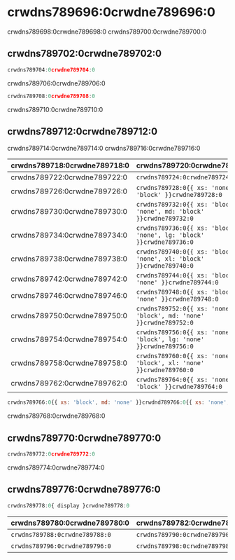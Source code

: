 # crwdns789696:0crwdne789696:0

<p class="description">crwdns789698:0crwdne789698:0 crwdns789700:0crwdne789700:0</p>

## crwdns789702:0crwdne789702:0

```jsx
crwdns789704:0crwdne789704:0
```

crwdns789706:0crwdne789706:0

```jsx
crwdns789708:0crwdne789708:0
```

crwdns789710:0crwdne789710:0

## crwdns789712:0crwdne789712:0

crwdns789714:0crwdne789714:0 crwdns789716:0crwdne789716:0

| crwdns789718:0crwdne789718:0 | crwdns789720:0crwdne789720:0                                             |
|:---------------------------- |:------------------------------------------------------------------------ |
| crwdns789722:0crwdne789722:0 | `crwdns789724:0crwdne789724:0`                                           |
| crwdns789726:0crwdne789726:0 | `crwdns789728:0{{ xs: 'none', sm: 'block' }}crwdne789728:0`              |
| crwdns789730:0crwdne789730:0 | `crwdns789732:0{{ xs: 'block', sm: 'none', md: 'block' }}crwdne789732:0` |
| crwdns789734:0crwdne789734:0 | `crwdns789736:0{{ xs: 'block', md: 'none', lg: 'block' }}crwdne789736:0` |
| crwdns789738:0crwdne789738:0 | `crwdns789740:0{{ xs: 'block', lg: 'none', xl: 'block' }}crwdne789740:0` |
| crwdns789742:0crwdne789742:0 | `crwdns789744:0{{ xs: 'block', xl: 'none' }}crwdne789744:0`              |
| crwdns789746:0crwdne789746:0 | `crwdns789748:0{{ xs: 'block', sm: 'none' }}crwdne789748:0`              |
| crwdns789750:0crwdne789750:0 | `crwdns789752:0{{ xs: 'none', sm: 'block', md: 'none' }}crwdne789752:0`  |
| crwdns789754:0crwdne789754:0 | `crwdns789756:0{{ xs: 'none', md: 'block', lg: 'none' }}crwdne789756:0`  |
| crwdns789758:0crwdne789758:0 | `crwdns789760:0{{ xs: 'none', lg: 'block', xl: 'none' }}crwdne789760:0`  |
| crwdns789762:0crwdne789762:0 | `crwdns789764:0{{ xs: 'none', xl: 'block' }}crwdne789764:0`              |

```jsx
crwdns789766:0{{ xs: 'block', md: 'none' }}crwdnd789766:0{{ xs: 'none', md: 'block' }}crwdne789766:0
```

crwdns789768:0crwdne789768:0

## crwdns789770:0crwdne789770:0

```jsx
crwdns789772:0crwdne789772:0
```

crwdns789774:0crwdne789774:0

## crwdns789776:0crwdne789776:0

```js
crwdns789778:0{ display }crwdne789778:0
```

| crwdns789780:0crwdne789780:0   | crwdns789782:0crwdne789782:0   | crwdns789784:0crwdne789784:0   | crwdns789786:0crwdne789786:0 |
|:------------------------------ |:------------------------------ |:------------------------------ |:---------------------------- |
| `crwdns789788:0crwdne789788:0` | `crwdns789790:0crwdne789790:0` | `crwdns789792:0crwdne789792:0` | crwdns789794:0crwdne789794:0 |
| `crwdns789796:0crwdne789796:0` | `crwdns789798:0crwdne789798:0` | `crwdns789800:0crwdne789800:0` | crwdns789802:0crwdne789802:0 |